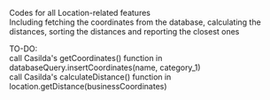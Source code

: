 Codes for all Location-related features  
Including fetching the coordinates from the database, calculating the distances, sorting the distances and reporting the closest ones  

TO-DO:  
call Casilda's getCoordinates() function in databaseQuery.insertCoordinates(name, category_1)  
call Casilda's calculateDistance() function in location.getDistance(businessCoordinates)  
